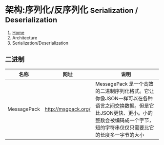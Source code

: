 # 架构:序列化/反序列化 <small>Serialization / Deserialization</small>

<ol class="breadcrumb"><li><a href="/">Home</a></li><li class="active">Architecture</li><li class="active">Serialization/Deserialization</li></ol>

## 二进制
|名称|网址|说明|
|------|------|------|
|MessagePack|http://msgpack.org/|MessagePack  是一个高效的二进制序列化格式。它让你像JSON一样可以在各种语言之间交换数据。但是它比JSON更快、更小。小的整数会被编码成一个字节，短的字符串仅仅只需要比它的长度多一字节的大小|


